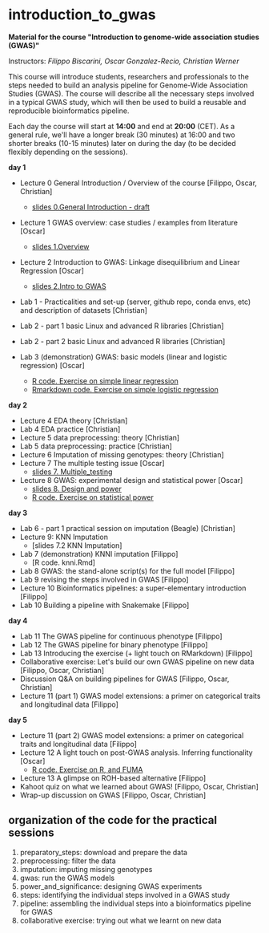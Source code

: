 # introduction_to_gwas

**Material for the course "Introduction to genome-wide association studies (GWAS)"**

Instructors: *Filippo Biscarini, Oscar Gonzalez-Recio, Christian Werner*

This course will introduce students, researchers and professionals to the steps needed to build an analysis pipeline for Genome-Wide Association Studies (GWAS). The course will describe all the necessary steps involved in a typical GWAS study, which will then be used to build a reusable and reproducible bioinformatics pipeline.

Each day the course will start at **14:00** and end at **20:00** (CET).
As a general rule, we'll have a longer break (30 minutes) at 16:00 and two shorter breaks (10-15 minutes) later on during the day (to be decided flexibly depending on the sessions). 

<!-- timetable: [here](https://docs.google.com/spreadsheets/d/1Cy8vBD6I_no8UPzYPU9bz7ASWyI3bc4Y9vcdr5S1TBw/edit#gid=0) -->

**day 1**

- Lecture 0	General Introduction / Overview of the course [Filippo, Oscar, Christian]
    - [slides 0.General Introduction - draft](slides/1.General_Introduction.pdf)
- Lecture 1	GWAS overview: case studies / examples from literature [Oscar]
    - [slides 1.Overview](slides/1.GWAS_overview.pdf)
- Lecture 2	Introduction to GWAS: Linkage disequilibrium and Linear Regression [Oscar]
    - [slides 2.Intro to GWAS](slides/2.Introduction_to_GWAS.pdf)

- Lab 1 - Practicalities and set-up (server, github repo, conda envs, etc) and description of datasets [Christian]
- Lab 2 - part 1 basic Linux and advanced R libraries [Christian]
- Lab 2 - part 2 basic Linux and advanced R libraries [Christian]
- Lab 3 (demonstration) GWAS: basic models (linear and logistic regression) [Oscar]
    - [R code. Exercise on simple linear regression](basic_model/1.Basis_of_linear_regression.R) 
    - [Rmarkdown code. Exercise on simple logistic regression](basic_model/2.exercise.Basis_of_logistic_regression.Rmd)

**day 2**

- Lecture 4 EDA theory [Christian]
- Lab 4 EDA practice [Christian]
- Lecture 5 data preprocessing: theory [Christian]
- Lab 5 data preprocessing: practice [Christian]
- Lecture 6	Imputation of missing genotypes: theory [Christian]
- Lecture 7 The multiple testing issue [Oscar]
    - [slides 7. Multiple_testing](slides/7.MultipleTesting.pdf)
- Lecture 8 GWAS: experimental design and statistical power [Oscar]
    - [slides 8. Design and power](slides/8.Experimental_design_and_statistical_power.pdf)
    - [R code. Exercise on statistical power](5.power_and_significance/StatisticalPower_exercise.R)


**day 3**

- Lab 6 - part 1 practical session on imputation (Beagle) [Christian]
- Lecture 9: KNN Imputation 
    - [slides 7.2 KNN Imputation]
- Lab 7 (demonstration) KNNI imputation [Filippo]
    - [R code. knni.Rmd]
- Lab 8 GWAS: the stand-alone script(s) for the full model [Filippo]
- Lab 9 revising the steps involved in GWAS [Filippo]
- Lecture 10 Bioinformatics pipelines: a super-elementary introduction [Filippo]
- Lab 10 Building a pipeline with Snakemake [Filippo]

**day 4**

- Lab 11 The GWAS pipeline for continuous phenotype [Filippo]
- Lab 12 The GWAS pipeline for binary phenotype [Filippo]
- Lab 13 Introducing the exercise (+ light touch on RMarkdown) [Filippo]
- Collaborative exercise: Let's build our own GWAS pipeline on new data [Filippo, Oscar, Christian]
- Discussion Q&A on building pipelines for GWAS [Filippo, Oscar, Christian]
- Lecture 11 (part 1) GWAS model extensions: a primer on categorical traits and longitudinal data [Filippo]

**day 5**

- Lecture 11 (part 2) GWAS model extensions: a primer on categorical traits and longitudinal data [Filippo]
- Lecture 12 A light touch on post-GWAS analysis. Inferring functionality [Oscar]
    - [R code. Exercise on R, and FUMA](functional_analysis/getGenesFromSNP.R)
- Lecture 13 A glimpse on ROH-based alternative [Filippo]
- Kahoot quiz on what we learned about GWAS! [Filippo, Oscar, Christian]
- Wrap-up discussion on GWAS [Filippo, Oscar, Christian]

## organization of the code for the practical sessions

1. preparatory_steps: download and prepare the data
2. preprocessing: filter the data
3. imputation: imputing missing genotypes
4. gwas: run the GWAS models
5. power_and_significance: designing GWAS experiments
6. steps: identifying the individual steps involved in a GWAS study
7. pipeline: assembling the individual steps into a bioinformatics pipeline for GWAS
8. collaborative exercise: trying out what we learnt on new data
